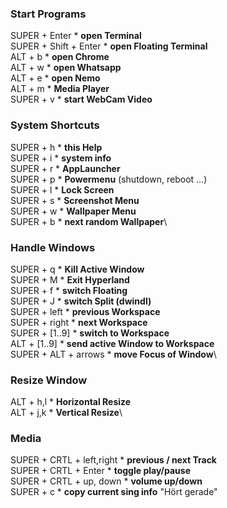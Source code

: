 ### Start Programs
SUPER + Enter               * __open Terminal__\
SUPER + Shift + Enter       * __open Floating Terminal__\
ALT   + b                   * __open Chrome__\
ALT   + w                   * __open Whatsapp__\
ALT   + e                   * __open Nemo__\
ALT   + m                   * __Media Player__\
SUPER + v                   * __start WebCam Video__

### System Shortcuts
SUPER + h                   * __this Help__\
SUPER + i                   * __system info__\
SUPER + r                   * __AppLauncher__\
SUPER + p                   * __Powermenu__ (shutdown, reboot ...)\
SUPER + l                   * __Lock Screen__\
SUPER + s                   * __Screenshot Menu__\
SUPER + w                   * __Wallpaper Menu__\
SUPER + b                   * __next random Wallpaper__\

### Handle Windows
SUPER + q                   * __Kill Active Window__\
SUPER + M                   * __Exit Hyperland__\
SUPER + f                   * __switch Floating__\
SUPER + J                   * __switch Split (dwindl)__\
SUPER + left                * __previous Workspace__\
SUPER + right               * __next Workspace__\
SUPER + [1..9]              * __switch to Workspace__\
ALT   + [1..9]              * __send active Window to Workspace__\
SUPER + ALT + arrows        * __move Focus of Window__\

### Resize Window
ALT   + h,l                 * __Horizontal Resize__\
ALT   + j,k                 * __Vertical Resize__\

### Media
SUPER + CRTL + left,right   * __previous / next Track__\
SUPER + CRTL + Enter        * __toggle play/pause__\
SUPER + CRTL + up, down     * __volume up/down__\
SUPER + c                   * __copy current sing info__ "Hört gerade"


